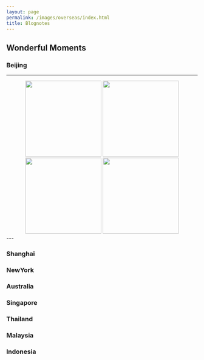 ```yaml
---
layout: page
permalink: /images/overseas/index.html
title: Blognotes
---
```


## Wonderful Moments

### Beijing
---
<center>
<img src="https://jiachunli98.github.io/figures/bj1.jpg" width="200">
<img src="https://jiachunli98.github.io/figures/bj2.jpg" width="200">
<img src="https://jiachunli98.github.io/figures/bj5.jpg" width="200">
<img src="https://jiachunli98.github.io/figures/bj7.jpg" width="200">
</center>
---

### Shanghai



### NewYork
### Australia
### Singapore
### Thailand
### Malaysia
### Indonesia

